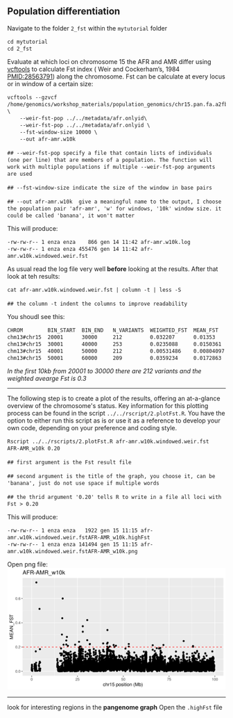 ##  Population differentiation 

Navigate to the folder `2_fst` within the `mytutorial` folder 

```shell
cd mytutorial
cd 2_fst
```


Evaluate at which loci on chromosome 15 the AFR and AMR differ using [vcftools](https://vcftools.github.io/) to calculate Fst index ( Weir and Cockerham’s, 1984 [PMID:28563791](https://pubmed.ncbi.nlm.nih.gov/28563791/)) along the chromosome. Fst can be calculate at every locus or in window of a certain size: 


```shell
vcftools --gzvcf /home/genomics/workshop_materials/population_genomics/chr15.pan.fa.a2fb268.4030258.6a1ecc2.smooth.reliable.vcf.gz \
    --weir-fst-pop ../../metadata/afr.onlyid\
    --weir-fst-pop ../../metadata/afr.onlyid \
    --fst-window-size 10000 \
    --out afr-amr.w10k 

## --weir-fst-pop specify a file that contain lists of individuals (one per line) that are members of a population. The function will work with multiple populations if multiple --weir-fst-pop arguments are used

## --fst-window-size indicate the size of the window in base pairs 

## --out afr-amr.w10k  give a meaningful name to the output, I choose the population pair 'afr-amr', 'w' for windows, '10k' window size. it could be called 'banana', it won't matter 
```

<!--
vcftools --gzvcf ../data/chr15.pan.fa.a2fb268.4030258.6a1ecc2.smooth.reliable.vcf.gz   --weir-fst-pop ../data/pop/afr.onlyid --weir-fst-pop ../data/pop/amr.onlyid --out afr-amr.w10k  --fst-window-size 10000
---> 

This will produce: 

```shell
-rw-rw-r-- 1 enza enza    866 gen 14 11:42 afr-amr.w10k.log
-rw-rw-r-- 1 enza enza 455476 gen 14 11:42 afr-amr.w10k.windowed.weir.fst

```

As usual read the log file very well **before** looking at the results. After that look at teh results: 

```shell
cat afr-amr.w10k.windowed.weir.fst | column -t | less -S 

## the column -t indent the columns to improve readability 
```

You shoudl see this: 

```shell
CHROM        BIN_START  BIN_END   N_VARIANTS  WEIGHTED_FST  MEAN_FST
chm13#chr15  20001      30000     212         0.032207      0.01353
chm13#chr15  30001      40000     253         0.0235088     0.0150361
chm13#chr15  40001      50000     212         0.00531486    0.00804097
chm13#chr15  50001      60000     209         0.0359234     0.0172863

```
_In the first 10kb from 20001 to 30000 there are 212 variants and the weighted avearge Fst is 0.3_

***
The following step is to create a plot of the results, offering an at-a-glance overview of the chromosome's status. Key information for this plotting process can be found in the script `../../rscript/2.plotFst.R`. You have the option to either run this script as is or use it as a reference to develop your own code, depending on your preference and coding style.

```shell
Rscript ../../rscripts/2.plotFst.R afr-amr.w10k.windowed.weir.fst   AFR-AMR_w10k 0.20

## first argument is the Fst result file 

## second argument is the title of the graph, you choose it, can be 'banana', just do not use space if multiple words 

## the thrid argument '0.20' tells R to write in a file all loci with Fst > 0.20
```

This will produce: 

```shell
-rw-rw-r-- 1 enza enza   1922 gen 15 11:15 afr-amr.w10k.windowed.weir.fstAFR-AMR_w10k.highFst
-rw-rw-r-- 1 enza enza 141494 gen 15 11:15 afr-amr.w10k.windowed.weir.fstAFR-AMR_w10k.png

```

Open png file: 
![Fst](../img/afr-amr.w10k.windowed.weir.fstAFR-AMR_w10k.png)


***
look for interesting regions in the **pangenome graph** 
Open the `.highFst` file
 



<!---GOLGA8 https://www.ncbi.nlm.nih.gov/pmc/articles/PMC4244265/---> 

